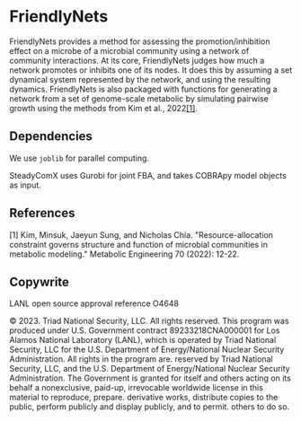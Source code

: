# FriendlyNets

FriendlyNets provides a method for assessing the promotion/inhibition effect on a microbe of a microbial community using a network of community interactions. At its core, FriendlyNets judges how much a network
promotes or inhibits one of its nodes. It does this by assuming a set dynamical system represented by the network, and using the resulting dynamics. FriendlyNets is also packaged with functions for generating 
a network from a set of genome-scale metabolic by simulating pairwise growth using the methods from Kim et al., 2022[[1]](#1).

## Dependencies

We use `joblib` for parallel computing.

SteadyComX uses Gurobi for joint FBA, and takes COBRApy model objects as input.

## References
<a id="1">[1]</a> 
Kim, Minsuk, Jaeyun Sung, and Nicholas Chia. "Resource-allocation constraint governs structure and function of microbial communities in metabolic modeling." Metabolic Engineering 70 (2022): 12-22.

## Copywrite 

LANL open source approval reference O4648

© 2023. Triad National Security, LLC. All rights reserved.
This program was produced under U.S. Government contract 89233218CNA000001 for Los Alamos
National Laboratory (LANL), which is operated by Triad National Security, LLC for the U.S.
Department of Energy/National Nuclear Security Administration. All rights in the program are.
reserved by Triad National Security, LLC, and the U.S. Department of Energy/National Nuclear
Security Administration. The Government is granted for itself and others acting on its behalf a
nonexclusive, paid-up, irrevocable worldwide license in this material to reproduce, prepare.
derivative works, distribute copies to the public, perform publicly and display publicly, and to permit.
others to do so.
